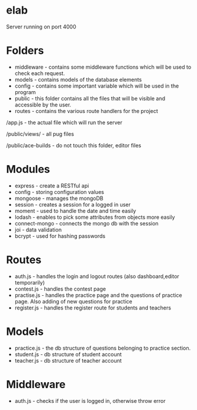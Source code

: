 # elab
Server running on port 4000

# Folders
- middleware - contains some middleware functions which will be used to check each request.
- models - contains models of the database elements
- config - contains some important variable which will be used in the program
- public - this folder contains all the files that will be visible and accessible by the user.
- routes - contains the various route handlers for the project

 /app.js - the actual file which will run the server
 
 /public/views/ - all pug files 
 
 /public/ace-builds - do not touch this folder, editor files


# Modules
- express - create a RESTful api
- config - storing configuration values
- mongoose - manages the mongoDB
- session - creates a session for a logged in user
- moment - used to handle the date and time easily
- lodash - enables to pick some attributes from objects more easily
- connect-mongo - connects the mongo db with the session
- joi - data validation
- bcrypt - used for hashing passwords

# Routes
- auth.js - handles the login and logout routes (also dashboard,editor temporarily)
- contest.js - handles the contest page
- practise.js - handles the practice page and the questions of practice page. Also adding of new questions for practice
- register.js - handles the register route for students and teachers

# Models
- practice.js - the db structure of questions belonging to practice section.
- student.js - db structure of student account
- teacher.js - db structure of teacher account

# Middleware
- auth.js - checks if the user is logged in, otherwise throw error
